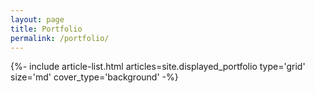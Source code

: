```yaml
---
layout: page
title: Portfolio
permalink: /portfolio/
---
```


<div class="layout--articles">
  <section class="my-5">
    {%- include article-list.html articles=site.displayed_portfolio type='grid' size='md' cover_type='background' -%}
  </section>
</div>